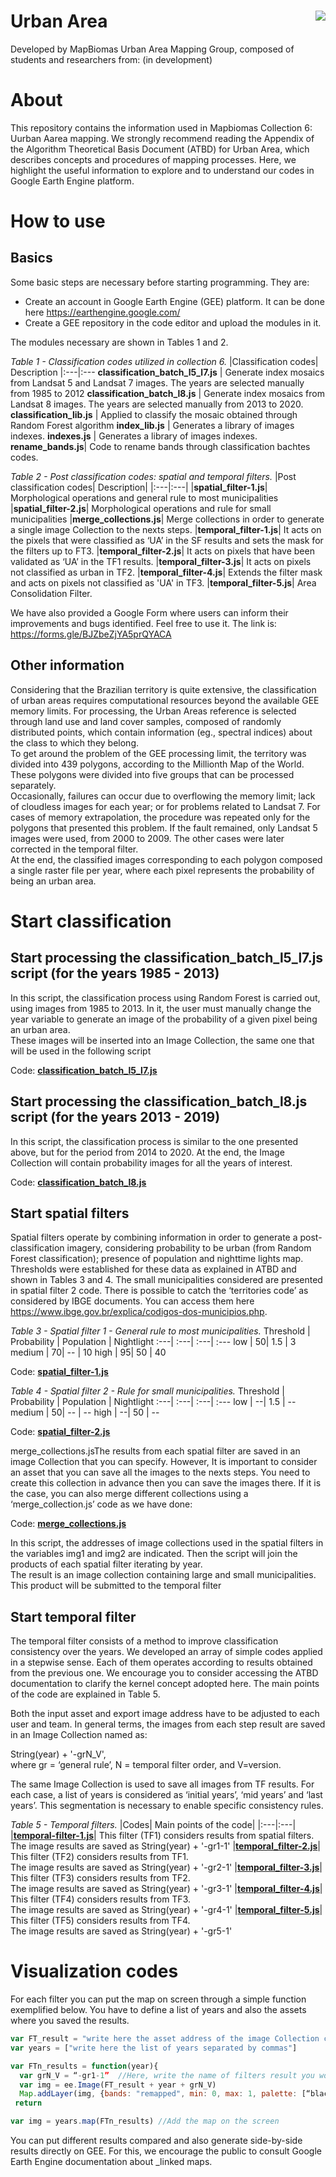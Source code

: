 <div class="fluid-row" id="header">
    <div id="column">
        <div class = "blocks">
            <img src='Images/LogosMapBiomasUAgroup.png' height='auto' width='auto' align='right'>
        </div>
    </div>
    <h1 class="title toc-ignore">Urban Area</h1>
</div>

Developed by MapBiomas Urban Area Mapping Group, composed of students and researchers from:
(in development)

# About
This repository contains the information used in Mapbiomas Collection 6: Uurban Aarea mapping. We strongly recommend reading the Appendix of the Algorithm Theoretical Basis Document (ATBD) for Urban Area, which describes concepts and procedures of  mapping processes. Here, we highlight the useful information to explore and to understand our  codes in Google Earth Engine platform.

# How to use
## Basics
Some basic steps are necessary before starting programming. They are:<br/> 
- Create an account in Google Earth Engine (GEE) platform. It can be done here https://earthengine.google.com/<br/>
- Create a GEE repository in the code editor and upload the modules in it. <br/>

The modules necessary are shown in Tables 1 and 2.<br/>

_Table 1 - Classification codes utilized in collection 6._
|Classification codes| Description
|:---|:---
**classification_batch_l5_l7.js** | Generate index mosaics from Landsat 5 and Landsat 7 images. The years are selected manually from 1985 to 2012
**classification_batch_l8.js** | Generate index mosaics from Landsat 8 images. The years are selected manually from 2013 to 2020.
**classification_lib.js** | Applied to classify the mosaic obtained through Random Forest algorithm 
**index_lib.js** | Generates a library of images indexes.
**indexes.js** | Generates a library of images indexes.
**rename_bands.js**| Code to rename bands through classification bachtes codes.
<br/>

_Table 2 - Post classification codes: spatial and temporal filters._
|Post classification codes| Description|
|:---|:---|
|**spatial_filter-1.js**| Morphological operations and general rule to most municipalities
|**spatial_filter-2.js**| Morphological operations and rule for small municipalities
|**merge_collections.js**| Merge collections in order to generate a single image Collection to the nexts steps.
|**temporal_filter-1.js**| It acts on the pixels that were classified as ‘UA’ in the SF results and sets the mask for the filters up to FT3.
|**temporal_filter-2.js**| It acts on pixels that have been validated as ‘UA’ in the TF1 results.
|**temporal_filter-3.js**| It acts on pixels not classified as urban in TF2.
|**temporal_filter-4.js**| Extends the filter mask and acts on pixels not classified as 'UA' in TF3.
|**temporal_filter-5.js**| Area Consolidation Filter.
<br/>

We have also provided a Google Form where users can inform their improvements and bugs identified. Feel free to use it. The link is: https://forms.gle/BJZbeZjYA5prQYACA 

## Other information
Considering that the Brazilian territory is quite extensive, the classification of urban areas requires computational resources beyond the available GEE memory limits. For processing, the Urban Areas reference is selected through land use and land cover samples, composed of randomly distributed points, which contain information (eg., spectral indices) about the class to which they belong. <br/>
To get around the problem of the GEE processing limit, the territory was divided into 439 polygons, according to the Millionth Map of the World. These polygons were divided into five groups that can be processed separately. <br/>
Occasionally, failures can occur due to overflowing the memory limit; lack of cloudless images for each year; or for problems related to Landsat 7. For cases of memory extrapolation, the procedure was repeated only for the polygons that presented this problem. If the fault remained, only Landsat 5 images were used, from 2000 to 2009. The other cases were later corrected in the temporal filter. <br/>
At the end, the classified images corresponding to each polygon composed a single raster file per year, where each pixel represents the probability of being an urban area.

# Start classification
## Start processing the classification_batch_l5_l7.js script (for the years 1985 - 2013)
In this script, the classification process using Random Forest is carried out, using images from 1985 to 2013. In it, the user must manually change the year variable to generate an image of the probability of a given pixel being an urban area. <br/>
These images will be inserted into an Image Collection, the same one that will be used in the following script

Code: **[classification_batch_l5_l7.js](classification_batch_l5_l7.js)**

## Start processing the classification_batch_l8.js script (for the years 2013 - 2019)
In this script, the classification process is similar to the one presented above, but for the period from 2014 to 2020. At the end, the Image Collection will contain probability images for all the years of interest.

Code: **[classification_batch_l8.js](classification_batch_l8.js)**

## Start spatial filters
Spatial filters operate by combining information in order to generate a post-classification imagery, considering probability to be urban (from Random Forest classification); presence of population and nighttime lights map. Thresholds were established for these data as explained in ATBD and shown in Tables 3 and 4. 
The small municipalities considered are presented in spatial filter 2 code. There is possible to catch the ‘territories code’ as considered by IBGE documents. You can access them here https://www.ibge.gov.br/explica/codigos-dos-municipios.php.

_Table 3 - Spatial filter 1 - General rule to most municipalities._
Threshold | Probability | Population | Nightlight
:---| :---| :---| :---
low | 50| 1.5 | 3 
medium | 70| -- | 10 
high | 95| 50 | 40 
<br/>

Code: **[spatial_filter-1.js](spatial_filter-1.js)**

_Table 4 - Spatial filter 2 - Rule for small municipalities._
Threshold | Probability | Population | Nightlight
:---| :---| :---| :---
low | --| 1.5 | -- 
medium | 50| -- | -- 
high | --| 50 | --
<br/>

Code: **[spatial_filter-2.js](spatial_filter-2.js)**

merge_collections.jsThe results from each spatial filter are saved in an image Collection that you can specify. However, It is important to consider an asset that you can save all the images to the nexts steps. You need to create this collection in advance then you can save the images there. If it is the case, you can also merge different collections using a ‘merge_collection.js’ code as we have done:    

Code: **[merge_collections.js](merge_collections.js)**

In this script, the addresses of image collections used in the spatial filters in the variables img1 and img2 are indicated. Then the script will join the products of each spatial filter iterating by year. <br/>
The result is an image collection containing large and small municipalities. This product will be submitted to the temporal filter

## Start temporal filter
The temporal filter consists of a method to improve classification consistency over the years. We developed an array of simple codes applied in a stepwise sense. Each of them operates according to results obtained from the previous one. We encourage you to consider accessing the ATBD documentation to clarify the kernel concept adopted here. The main points of the code are explained in Table 5. <br/>

Both the input asset and export image address have to be adjusted to each user and team. In general terms, the images from each step result are saved in an Image Collection named as:

String(year) + '-grN_V',  <br/>
where gr = ‘general rule’, N = temporal filter order, and V=version.

The same Image Collection is used to save all images from TF results. For each case, a list of years is considered as ‘initial years’, ‘mid years’ and ‘last years’. This segmentation is necessary to enable specific consistency rules.

_Table 5 - Temporal filters._ 
|Codes| Main points of the code|
|:---|:---|
|**[temporal-filter-1.js](temporal-filter-1.js)**| This filter (TF1) considers results from spatial filters. <br/> The image results are saved as String(year) + '-gr1-1'
|**[temporal_filter-2.js](temporal_filter-2.js)**| This filter (TF2) considers results from TF1. <br/> The image results are  saved as String(year) + '-gr2-1'
|**[temporal_filter-3.js](temporal_filter-3.js)**| This filter (TF3) considers results from TF2. <br/> The image results are saved as String(year) + '-gr3-1'
|**[temporal_filter-4.js](temporal_filter-4.js)**| This filter (TF4) considers results from TF3. <br/> The image results are saved as String(year) + '-gr4-1'
|**[temporal_filter-5.js](temporal_filter-5.js)**| This filter (TF5) considers results from TF4. <br/> The image results are saved as String(year) + '-gr5-1'
<br/>

# Visualization codes
For each filter you can put the map on screen through a simple function exemplified below. You have to define a list of years and also the assets where you saved the results.

```javascript
var FT_result = "write here the asset address of the image Collection considered"
var years = ["write here the list of years separated by commas"]

var FTn_results = function(year){
  var grN_V = “-gr1-1” 	//Here, write the name of filters result you would like to put in GEE screen
  var img = ee.Image(FT_result + year + grN_V)
  Map.addLayer(img, {bands: "remapped", min: 0, max: 1, palette: [“black”, “red”], opacity: 0.40}, grN_V + “-” +year) //Here you can specify visualizations parameters.
 return

var img = years.map(FTn_results) //Add the map on the screen
```
You can put different results compared and also generate side-by-side results directly on GEE. For this, we encourage the public to consult Google Earth Engine documentation about _linked maps.
